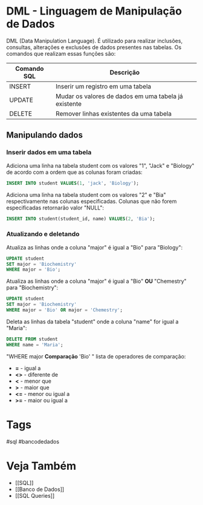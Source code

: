 # DML - Linguagem de Manipulação de Dados
DML (Data Manipulation Language). É utilizado para realizar inclusões, consultas, alterações e exclusões de dados presentes nas tabelas. Os comandos que realizam essas funções são:

| Comando SQL | Descrição                                            |
| ----------- | ---------------------------------------------------- |
| INSERT      | Inserir um registro em uma tabela                    |
| UPDATE      | Mudar os valores de dados em uma tabela já existente |
| DELETE      | Remover linhas existentes da uma tabela              | 

## Manipulando dados
### Inserir dados em uma tabela
Adiciona uma linha na tabela student com os valores "1", "Jack" e "Biology" de acordo com a ordem que as colunas foram criadas:
```sql
INSERT INTO student VALUES(1, 'jack', 'Biology');
```

Adiciona uma linha na tabela student com os valores "2" e "Bia" respectivamente nas colunas especificadas. Colunas que não forem especificadas retornarão valor "NULL":
```sql
INSERT INTO student(student_id, name) VALUES(2, 'Bia');
```

### Atualizando e deletando
Atualiza as linhas onde a coluna "major" é igual a "Bio" para "Biology":
```sql
UPDATE student
SET major = 'Biochemistry'
WHERE major = 'Bio';
```

Atualiza as linhas onde a coluna "major" é igual a "Bio" **OU** "Chemestry" para "Biochemistry":
```sql
UPDATE student
SET major = 'Biochemistry'
WHERE major = 'Bio' OR major = 'Chemestry';
```

Deleta as linhas da tabela "student" onde a coluna "name" for igual a "Maria":
```sql
DELETE FROM student
WHERE name = 'Maria';
```

"WHERE major **Comparação** 'Bio' " lista de operadores de comparação:
- **=** - igual a
- **<>** - diferente de
- **<** - menor que
- **>** - maior que
- **<=** - menor ou igual a
- **>=** - maior ou igual a

# Tags
#sql #bancodedados 
# Veja Também
- [[SQL]]
- [[Banco de Dados]]
- [[SQL Queries]]